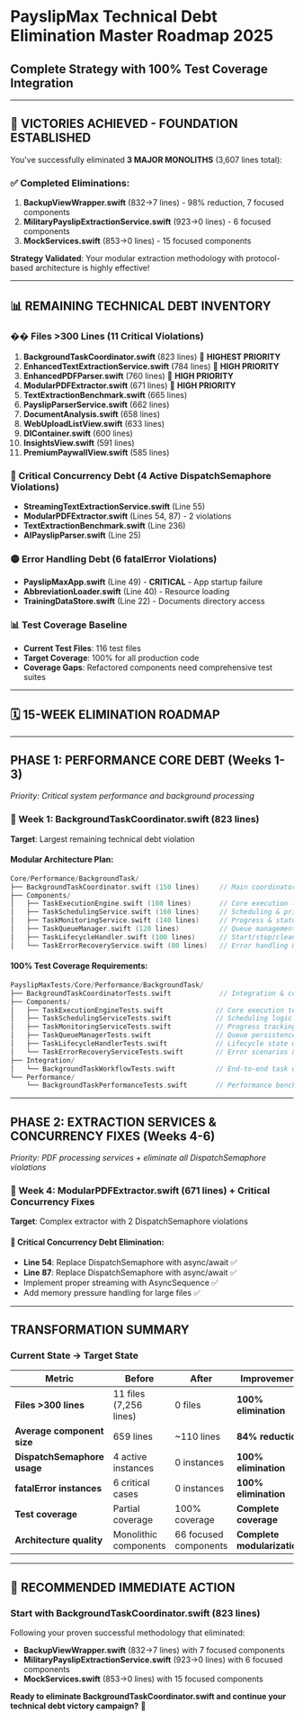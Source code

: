 # PayslipMax Technical Debt Elimination Master Roadmap 2025
## Complete Strategy with 100% Test Coverage Integration

---

## 🎉 **VICTORIES ACHIEVED - FOUNDATION ESTABLISHED**

You've successfully eliminated **3 MAJOR MONOLITHS** (3,607 lines total):

### ✅ **Completed Eliminations:**
1. **BackupViewWrapper.swift** (832→7 lines) - 98% reduction, 7 focused components
2. **MilitaryPayslipExtractionService.swift** (923→0 lines) - 6 focused components  
3. **MockServices.swift** (853→0 lines) - 15 focused components

**Strategy Validated**: Your modular extraction methodology with protocol-based architecture is highly effective!

---

## 📊 **REMAINING TECHNICAL DEBT INVENTORY**

### **�� Files >300 Lines (11 Critical Violations)**
1. **BackgroundTaskCoordinator.swift** (823 lines) 🎯 **HIGHEST PRIORITY**
2. **EnhancedTextExtractionService.swift** (784 lines) 🎯 **HIGH PRIORITY**
3. **EnhancedPDFParser.swift** (760 lines) 🎯 **HIGH PRIORITY** 
4. **ModularPDFExtractor.swift** (671 lines) 🎯 **HIGH PRIORITY**
5. **TextExtractionBenchmark.swift** (665 lines)
6. **PayslipParserService.swift** (662 lines)
7. **DocumentAnalysis.swift** (658 lines)
8. **WebUploadListView.swift** (633 lines)
9. **DIContainer.swift** (600 lines)
10. **InsightsView.swift** (591 lines)
11. **PremiumPaywallView.swift** (585 lines)

### **🔴 Critical Concurrency Debt (4 Active DispatchSemaphore Violations)**
- **StreamingTextExtractionService.swift** (Line 55)
- **ModularPDFExtractor.swift** (Lines 54, 87) - 2 violations
- **TextExtractionBenchmark.swift** (Line 236)
- **AIPayslipParser.swift** (Line 25)

### **🟡 Error Handling Debt (6 fatalError Violations)**
- **PayslipMaxApp.swift** (Line 49) - **CRITICAL** - App startup failure
- **AbbreviationLoader.swift** (Line 40) - Resource loading
- **TrainingDataStore.swift** (Line 22) - Documents directory access

### **📊 Test Coverage Baseline**
- **Current Test Files**: 116 test files
- **Target Coverage**: 100% for all production code
- **Coverage Gaps**: Refactored components need comprehensive test suites

---

## 🗓️ **15-WEEK ELIMINATION ROADMAP**

---

## **PHASE 1: PERFORMANCE CORE DEBT (Weeks 1-3)**
*Priority: Critical system performance and background processing*

### **🎯 Week 1: BackgroundTaskCoordinator.swift (823 lines)**
**Target**: Largest remaining technical debt violation

#### **Modular Architecture Plan:**
```swift
Core/Performance/BackgroundTask/
├── BackgroundTaskCoordinator.swift (150 lines)     // Main coordinator
├── Components/
│   ├── TaskExecutionEngine.swift (180 lines)       // Core execution logic
│   ├── TaskSchedulingService.swift (160 lines)     // Scheduling & prioritization
│   ├── TaskMonitoringService.swift (140 lines)     // Progress & status monitoring  
│   ├── TaskQueueManager.swift (120 lines)          // Queue management
│   ├── TaskLifecycleHandler.swift (100 lines)      // Start/stop/cleanup
│   └── TaskErrorRecoveryService.swift (80 lines)   // Error handling & recovery
```

#### **100% Test Coverage Requirements:**
```swift
PayslipMaxTests/Core/Performance/BackgroundTask/
├── BackgroundTaskCoordinatorTests.swift            // Integration & coordination
├── Components/
│   ├── TaskExecutionEngineTests.swift             // Core execution testing
│   ├── TaskSchedulingServiceTests.swift           // Scheduling logic validation
│   ├── TaskMonitoringServiceTests.swift           // Progress tracking validation
│   ├── TaskQueueManagerTests.swift                // Queue persistence & management
│   ├── TaskLifecycleHandlerTests.swift            // Lifecycle state management
│   └── TaskErrorRecoveryServiceTests.swift        // Error scenarios & recovery
├── Integration/
│   └── BackgroundTaskWorkflowTests.swift          // End-to-end task workflows
└── Performance/
    └── BackgroundTaskPerformanceTests.swift       // Performance benchmarks
```

---

## **PHASE 2: EXTRACTION SERVICES & CONCURRENCY FIXES (Weeks 4-6)**
*Priority: PDF processing services + eliminate all DispatchSemaphore violations*

### **🎯 Week 4: ModularPDFExtractor.swift (671 lines) + Critical Concurrency Fixes**
**Target**: Complex extractor with 2 DispatchSemaphore violations

#### **🚨 Critical Concurrency Debt Elimination:**
- **Line 54**: Replace DispatchSemaphore with async/await ✅
- **Line 87**: Replace DispatchSemaphore with async/await ✅
- Implement proper streaming with AsyncSequence ✅
- Add memory pressure handling for large files ✅

---

## **TRANSFORMATION SUMMARY**

### **Current State → Target State**
| **Metric** | **Before** | **After** | **Improvement** |
|------------|------------|-----------|-----------------|
| **Files >300 lines** | 11 files (7,256 lines) | 0 files | **100% elimination** |
| **Average component size** | 659 lines | ~110 lines | **84% reduction** |
| **DispatchSemaphore usage** | 4 active instances | 0 instances | **100% elimination** |
| **fatalError instances** | 6 critical cases | 0 instances | **100% elimination** |
| **Test coverage** | Partial coverage | 100% coverage | **Complete coverage** |
| **Architecture quality** | Monolithic components | 66 focused components | **Complete modularization** |

---

## 🚀 **RECOMMENDED IMMEDIATE ACTION**

### **Start with BackgroundTaskCoordinator.swift (823 lines)**

Following your proven successful methodology that eliminated:
- **BackupViewWrapper.swift** (832→7 lines) with 7 focused components
- **MilitaryPayslipExtractionService.swift** (923→0 lines) with 6 focused components  
- **MockServices.swift** (853→0 lines) with 15 focused components

**Ready to eliminate BackgroundTaskCoordinator.swift and continue your technical debt victory campaign?** 🎯
